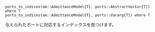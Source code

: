 ```
ports_to_indices(am::AdmittanceModel{T}, ports::AbstractVector{T}) where T
ports_to_indices(am::AdmittanceModel{T}, ports::Vararg{T}) where T
```

与えられたポートに対応するインデックスを見つけます。
